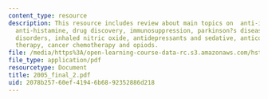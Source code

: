 ```yaml
---
content_type: resource
description: This resource includes review about main topics on  anti-inflammatory,
  anti-histamine, drug discovery, immunosuppression, parkinson?s disease and movement
  disorders, inhaled nitric oxide, antidepressants and sedative, anticonvulsant, antimicrobial
  therapy, cancer chemotherapy and opiods.
file: /media/https%3A/open-learning-course-data-rc.s3.amazonaws.com/hst-151-principles-of-pharmacology-spring-2005/2078b25760ef41946b6892352886d218_2005_final_2.pdf
file_type: application/pdf
resourcetype: Document
title: 2005_final_2.pdf
uid: 2078b257-60ef-4194-6b68-92352886d218
---
```

